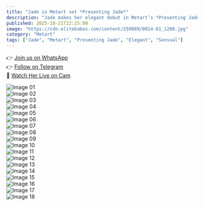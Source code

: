 ```yaml
---
title: "Jade in Metart set *Presenting Jade*"
description: "Jade makes her elegant debut in Metart’s *Presenting Jade* — fresh, confident, and effortlessly radiant."
published: 2025-10-21T22:25:00
image: "https://cdn.elitebabes.com/content/250989/0014-01_1200.jpg"
category: "Metart"
tags: ["Jade", "Metart", "Presenting Jade", "Elegant", "Sensual"]
---
```


👉 [Join us on WhatsApp](https://redirecting-kappa.vercel.app/)  
👉 [Follow on Telegram](https://redirecting-kappa.vercel.app/)  
🔞 [Watch Her Live on Cam](https://redirecting-kappa.vercel.app/)  

![Image 01](https://cdn.elitebabes.com/content/250989/0014-01_1200.jpg)  
![Image 02](https://cdn.elitebabes.com/content/250989/0014-02_1200.jpg)  
![Image 03](https://cdn.elitebabes.com/content/250989/0014-03_1200.jpg)  
![Image 04](https://cdn.elitebabes.com/content/250989/0014-04_1200.jpg)  
![Image 05](https://cdn.elitebabes.com/content/250989/0014-05_1200.jpg)  
![Image 06](https://cdn.elitebabes.com/content/250989/0014-06_1200.jpg)  
![Image 07](https://cdn.elitebabes.com/content/250989/0014-07_1200.jpg)  
![Image 08](https://cdn.elitebabes.com/content/250989/0014-08_1200.jpg)  
![Image 09](https://cdn.elitebabes.com/content/250989/0014-09_1200.jpg)  
![Image 10](https://cdn.elitebabes.com/content/250989/0014-10_1200.jpg)  
![Image 11](https://cdn.elitebabes.com/content/250989/0014-11_1200.jpg)  
![Image 12](https://cdn.elitebabes.com/content/250989/0014-12_1200.jpg)  
![Image 13](https://cdn.elitebabes.com/content/250989/0014-13_1200.jpg)  
![Image 14](https://cdn.elitebabes.com/content/250989/0014-14_1200.jpg)  
![Image 15](https://cdn.elitebabes.com/content/250989/0014-15_1200.jpg)  
![Image 16](https://cdn.elitebabes.com/content/250989/0014-16_1200.jpg)  
![Image 17](https://cdn.elitebabes.com/content/250989/0014-17_1200.jpg)  
![Image 18](https://cdn.elitebabes.com/content/250989/0014-18_1200.jpg)